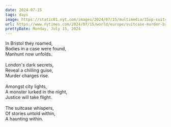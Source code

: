 ```yaml
---
date: 2024-07-15
tags: days
image: https://static01.nyt.com/images/2024/07/15/multimedia/15xp-suitcase-01-gcfk/15xp-suitcase-01-gcfk-facebookJumbo.jpg
url: https://www.nytimes.com/2024/07/15/world/europe/suitcase-murder-bristol-uk.html
prettyDate: Monday, July 15, 2024
---
```

In Bristol they roamed,<br>Bodies in a case were found,<br>Manhunt now unfolds.<br><br>London's dark secrets,<br>Reveal a chilling guise,<br>Murder charges rise.<br><br>Amongst city lights,<br>A monster lurked in the night,<br>Justice will take flight.<br><br>The suitcase whispers,<br>Of stories untold within,<br>A haunting within.